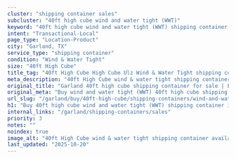 ```yaml
---
cluster: "shipping container sales"
subcluster: "40ft high cube wind and water tight (WWT)"
keyword: "40ft high cube wind and water tight (WWT) shipping container for sale Garland, TX"
intent: "Transactional-Local"
page_type: "Location-Product"
city: "Garland, TX"
service_type: "shipping container"
condition: "Wind & Water Tight"
size: "40ft High Cube"
title_tag: "40ft High Cube High Cube Ulz Wind & Water Tight shipping container Sales in Garland | LC Container"
meta_description: "40ft High Cube wind & water tight shipping container sales in Garland. High cube containers with extra height. Fast delivery, competitive pricing. Serving shipping containers area. Quote ID: S8D. Call (214) 524-4168 for your free quote today."
original_title: "Garland 40ft high cube shipping container for sale | LC"
original_meta: "Buy wind and water tight (WWT) 40ft high cube shipping container sale with local delivery in Garland, TX. LC Container — local Since 2003. Request a fast quote today."
url_slug: "/garland/buy/40ft-high-cube/shipping-containers/wind-and-water-tight-wwt"
h1: "Buy 40ft high cube wind and water tight (WWT) shipping container in Garland"
internal_links: "/garland/shipping-containers/sales"
priority: 3
notes: ""
noindex: true
image_alt: "40ft High Cube wind & water tight shipping container available for delivery in Garland"
last_updated: "2025-10-20"
---
```


<!-- TODO: Add unique city/inventory copy, images, and internal links here. -->
